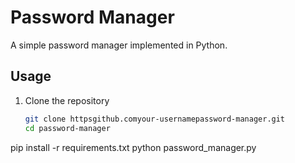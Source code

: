 # Password Manager

A simple password manager implemented in Python.

## Usage
1. Clone the repository
   ```bash
   git clone httpsgithub.comyour-usernamepassword-manager.git
   cd password-manager
pip install -r requirements.txt
python password_manager.py
